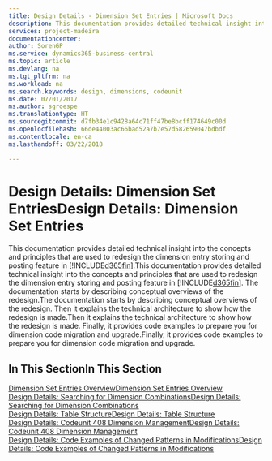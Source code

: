 ```yaml
---
title: Design Details - Dimension Set Entries | Microsoft Docs
description: This documentation provides detailed technical insight into the concepts and principles that are used to redesign the dimension entry storing and posting feature.
services: project-madeira
documentationcenter: 
author: SorenGP
ms.service: dynamics365-business-central
ms.topic: article
ms.devlang: na
ms.tgt_pltfrm: na
ms.workload: na
ms.search.keywords: design, dimensions, codeunit
ms.date: 07/01/2017
ms.author: sgroespe
ms.translationtype: HT
ms.sourcegitcommit: d7fb34e1c9428a64c71ff47be8bcff174649c00d
ms.openlocfilehash: 66de44003ac66bad52a7b7e57d582659047bdbdf
ms.contentlocale: en-ca
ms.lasthandoff: 03/22/2018

---
```

# <a name="design-details-dimension-set-entries"></a><span data-ttu-id="33e50-103">Design Details: Dimension Set Entries</span><span class="sxs-lookup"><span data-stu-id="33e50-103">Design Details: Dimension Set Entries</span></span>
<span data-ttu-id="33e50-104">This documentation provides detailed technical insight into the concepts and principles that are used to redesign the dimension entry storing and posting feature in [!INCLUDE[d365fin](includes/d365fin_md.md)].</span><span class="sxs-lookup"><span data-stu-id="33e50-104">This documentation provides detailed technical insight into the concepts and principles that are used to redesign the dimension entry storing and posting feature in [!INCLUDE[d365fin](includes/d365fin_md.md)].</span></span> <span data-ttu-id="33e50-105">The documentation starts by describing conceptual overviews of the redesign.</span><span class="sxs-lookup"><span data-stu-id="33e50-105">The documentation starts by describing conceptual overviews of the redesign.</span></span> <span data-ttu-id="33e50-106">Then it explains the technical architecture to show how the redesign is made.</span><span class="sxs-lookup"><span data-stu-id="33e50-106">Then it explains the technical architecture to show how the redesign is made.</span></span> <span data-ttu-id="33e50-107">Finally, it provides code examples to prepare you for dimension code migration and upgrade.</span><span class="sxs-lookup"><span data-stu-id="33e50-107">Finally, it provides code examples to prepare you for dimension code migration and upgrade.</span></span>  

## <a name="in-this-section"></a><span data-ttu-id="33e50-108">In This Section</span><span class="sxs-lookup"><span data-stu-id="33e50-108">In This Section</span></span>  
[<span data-ttu-id="33e50-109">Dimension Set Entries Overview</span><span class="sxs-lookup"><span data-stu-id="33e50-109">Dimension Set Entries Overview</span></span>](design-details-dimension-set-entries-overview.md)  
[<span data-ttu-id="33e50-110">Design Details: Searching for Dimension Combinations</span><span class="sxs-lookup"><span data-stu-id="33e50-110">Design Details: Searching for Dimension Combinations</span></span>](design-details-searching-for-dimension-combinations.md)  
[<span data-ttu-id="33e50-111">Design Details: Table Structure</span><span class="sxs-lookup"><span data-stu-id="33e50-111">Design Details: Table Structure</span></span>](design-details-table-structure.md)  
[<span data-ttu-id="33e50-112">Design Details: Codeunit 408 Dimension Management</span><span class="sxs-lookup"><span data-stu-id="33e50-112">Design Details: Codeunit 408 Dimension Management</span></span>](design-details-codeunit-408-dimension-management.md)  
[<span data-ttu-id="33e50-113">Design Details: Code Examples of Changed Patterns in Modifications</span><span class="sxs-lookup"><span data-stu-id="33e50-113">Design Details: Code Examples of Changed Patterns in Modifications</span></span>](design-details-code-examples-of-changed-patterns-in-modifications.md)

